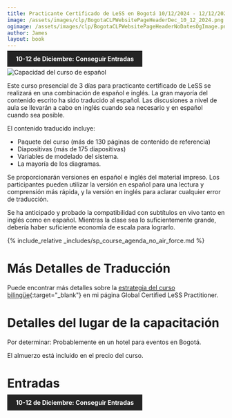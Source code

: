 ```yaml
---
title: Practicante Certificado de LeSS en Bogotá 10/12/2024 - 12/12/2024
image: /assets/images/clp/BogotaCLPWebsitePageHeaderDec_10_12_2024.png
ogimage: /assets/images/clp/BogotaCLPWebsitePageHeaderNoDatesOgImage.png
author: James
layout: book
---
```


<a class="wx-button" href="https://agilecarpentry.ticketspice.com/bogota-certified-less-practitioner-fall-2024" style="background:rgba(36,36,36,1);color:white;padding:10px 20px;text-decoration:none;font-weight:bold;" target="_blank">10-12 de Diciembre: Conseguir Entradas</a>

![Capacidad del curso de español](/assets/images/clp/SpanishCLPPost.png)

Este curso presencial de 3 días para practicante certificado de LeSS se realizará en una combinación de español e inglés. La gran mayoría del contenido escrito ha sido traducido al español. Las discusiones a nivel de aula se llevarán a cabo en inglés cuando sea necesario y en español cuando sea posible.

El contenido traducido incluye:
* Paquete del curso (más de 130 páginas de contenido de referencia)
* Diapositivas (más de 175 diapositivas)
* Variables de modelado del sistema.
* La mayoría de los diagramas.

Se proporcionarán versiones en español e inglés del material impreso. Los participantes pueden utilizar la versión en español para una lectura y comprensión más rápida, y la versión en inglés para aclarar cualquier error de traducción.

Se ha anticipado y probado la compatibilidad con subtítulos en vivo tanto en inglés como en español. Mientras la clase sea lo suficientemente grande, debería haber suficiente economía de escala para lograrlo.

{% include_relative _includes/sp_course_agenda_no_air_force.md %}

# Más Detalles de Traducción

Puede encontrar más detalles sobre la [estrategia del curso bilingüe](https://agilecarpentry.com/clp/sp_global/#ingl%C3%A9s-e-idioma-local){:target="_blank"} en mi página Global Certified LeSS Practitioner.

# Detalles del lugar de la capacitación

Por determinar: Probablemente en un hotel para eventos en Bogotá.

El almuerzo está incluido en el precio del curso.

# Entradas

<a class="wx-button" href="https://agilecarpentry.ticketspice.com/bogota-certified-less-practitioner-fall-2024" style="background:rgba(36,36,36,1);color:white;padding:10px 20px;text-decoration:none;font-weight:bold;" target="_blank">10-12 de Diciembre: Conseguir Entradas</a>